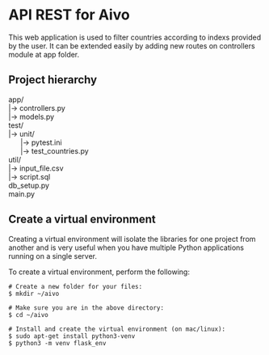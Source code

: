 # API REST for Aivo

This web application is used to filter countries according to indexs provided by the user. It can be extended easily by adding new routes on controllers module at app folder.

## Project hierarchy

app/  
|-> controllers.py  
|-> models.py  
test/  
|-> unit/  
&nbsp;&nbsp;&nbsp;&nbsp;&nbsp;&nbsp;|-> pytest.ini  
&nbsp;&nbsp;&nbsp;&nbsp;&nbsp;&nbsp;|-> test_countries.py  
util/  
|-> input_file.csv  
|-> script.sql  
db_setup.py  
main.py  

## Create a virtual environment

Creating a virtual environment will isolate the libraries for one project from another and is very useful when you have multiple Python applications running on a single server.

To create a virtual environment, perform the following:

```
# Create a new folder for your files:
$ mkdir ~/aivo

# Make sure you are in the above directory:
$ cd ~/aivo

# Install and create the virtual environment (on mac/linux):
$ sudo apt-get install python3-venv
$ python3 -m venv flask_env
```